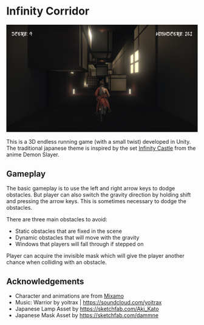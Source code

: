 # Infinity Corridor

![teaser](img/infinitycorridor-full.png)

This is a 3D endless running game (with a small twist) developed in Unity. The traditional japanese theme is inspired by the set [Infinity Castle](https://kimetsu-no-yaiba.fandom.com/wiki/Infinity_Castle) from the anime Demon Slayer.

## Gameplay

The basic gameplay is to use the left and right arrow keys to dodge obstacles. But player can also switch the gravity direction by holding shift and pressing the arrow keys. This is sometimes necessary to dodge the obstacles.

There are three main obstacles to avoid:
* Static obstacles that are fixed in the scene
* Dynamic obstacles that will move with the gravity
* Windows that players will fall through if stepped on 

Player can acquire the invisible mask which will give the player another chance when colliding with an obstacle.

## Acknowledgements

* Character and animations are from [Mixamo](https://www.mixamo.com/#/)
* Music: Warrior by yoitrax | https://soundcloud.com/yoitrax
* Japanese Lamp Asset by https://sketchfab.com/Aki_Kato 
* Japanese Mask Asset by https://sketchfab.com/dammne 



